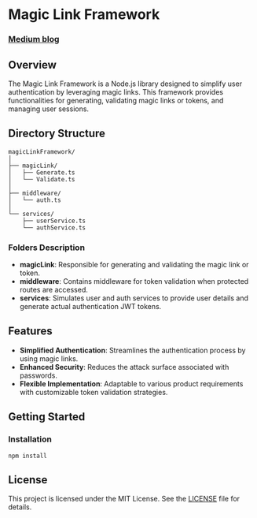 # Magic Link Framework

### [Medium blog](https://medium.com/@vishwa.telsang/magic-link-framework-in-nodejs-b758b2f5425a) 

## Overview

The Magic Link Framework is a Node.js library designed to simplify user authentication by leveraging magic links. This framework provides functionalities for generating, validating magic links or tokens, and managing user sessions.

## Directory Structure

```plaintext
magicLinkFramework/
│
├── magicLink/
│   ├── Generate.ts
│   └── Validate.ts
│
├── middleware/
│   └── auth.ts
│
└── services/
    ├── userService.ts
    └── authService.ts
```

### Folders Description

- **magicLink**: Responsible for generating and validating the magic link or token.
- **middleware**: Contains middleware for token validation when protected routes are accessed.
- **services**: Simulates user and auth services to provide user details and generate actual authentication JWT tokens.

## Features

- **Simplified Authentication**: Streamlines the authentication process by using magic links.
- **Enhanced Security**: Reduces the attack surface associated with passwords.
- **Flexible Implementation**: Adaptable to various product requirements with customizable token validation strategies.

## Getting Started

### Installation
```
npm install
```

## License

This project is licensed under the MIT License. See the [LICENSE](LICENSE) file for details.

